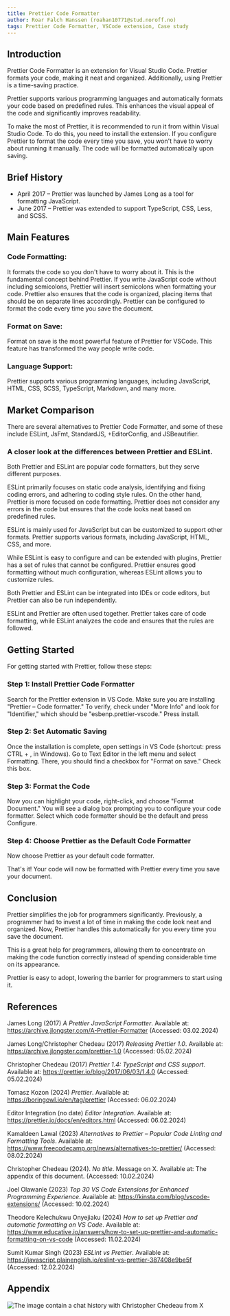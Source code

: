 ```yaml
---
title: Prettier Code Formatter
author: Roar Falch Hanssen (roahan10771@stud.noroff.no)
tags: Prettier Code Formatter, VSCode extension, Case study
---
```


## Introduction

Prettier Code Formatter is an extension for Visual Studio Code. Prettier formats your code, making it neat and organized. Additionally, using Prettier is a time-saving practice.

Prettier supports various programming languages and automatically formats your code based on predefined rules. This enhances the visual appeal of the code and significantly improves readability.

To make the most of Prettier, it is recommended to run it from within Visual Studio Code. To do this, you need to install the extension. If you configure Prettier to format the code every time you save, you won't have to worry about running it manually. The code will be formatted automatically upon saving.

## Brief History

- April 2017 – Prettier was launched by James Long as a tool for formatting JavaScript.
- June 2017 – Prettier was extended to support TypeScript, CSS, Less, and SCSS.

## Main Features

### Code Formatting:

It formats the code so you don't have to worry about it. This is the fundamental concept behind Prettier. If you write JavaScript code without including semicolons, Prettier will insert semicolons when formatting your code. Prettier also ensures that the code is organized, placing items that should be on separate lines accordingly. Prettier can be configured to format the code every time you save the document.

### Format on Save:

Format on save is the most powerful feature of Prettier for VSCode. This feature has transformed the way people write code.

### Language Support:

Prettier supports various programming languages, including JavaScript, HTML, CSS, SCSS, TypeScript, Markdown, and many more.

## Market Comparison

There are several alternatives to Prettier Code Formatter, and some of these include ESLint, JsFmt, StandardJS, +EditorConfig, and JSBeautifier.

### A closer look at the differences between Prettier and ESLint.

Both Prettier and ESLint are popular code formatters, but they serve different purposes.

ESLint primarily focuses on static code analysis, identifying and fixing coding errors, and adhering to coding style rules. On the other hand, Prettier is more focused on code formatting. Prettier does not consider any errors in the code but ensures that the code looks neat based on predefined rules.

ESLint is mainly used for JavaScript but can be customized to support other formats. Prettier supports various formats, including JavaScript, HTML, CSS, and more.

While ESLint is easy to configure and can be extended with plugins, Prettier has a set of rules that cannot be configured. Prettier ensures good formatting without much configuration, whereas ESLint allows you to customize rules.

Both Prettier and ESLint can be integrated into IDEs or code editors, but Prettier can also be run independently.

ESLint and Prettier are often used together. Prettier takes care of code formatting, while ESLint analyzes the code and ensures that the rules are followed.

## Getting Started

For getting started with Prettier, follow these steps:

### Step 1: Install Prettier Code Formatter

Search for the Prettier extension in VS Code. Make sure you are installing "Prettier – Code formatter." To verify, check under "More Info" and look for "Identifier," which should be "esbenp.prettier-vscode." Press install.

### Step 2: Set Automatic Saving

Once the installation is complete, open settings in VS Code (shortcut: press CTRL + , in Windows). Go to Text Editor in the left menu and select Formatting. There, you should find a checkbox for "Format on save." Check this box.

### Step 3: Format the Code

Now you can highlight your code, right-click, and choose "Format Document." You will see a dialog box prompting you to configure your code formatter. Select which code formatter should be the default and press Configure.

### Step 4: Choose Prettier as the Default Code Formatter

Now choose Prettier as your default code formatter.

That's it! Your code will now be formatted with Prettier every time you save your document.

## Conclusion

Prettier simplifies the job for programmers significantly. Previously, a programmer had to invest a lot of time in making the code look neat and organized. Now, Prettier handles this automatically for you every time you save the document.

This is a great help for programmers, allowing them to concentrate on making the code function correctly instead of spending considerable time on its appearance.

Prettier is easy to adopt, lowering the barrier for programmers to start using it.

## References

James Long (2017) _A Prettier JavaScript Formatter_. Available at: https://archive.jlongster.com/A-Prettier-Formatter (Accessed: 03.02.2024)

James Long/Christopher Chedeau (2017) _Releasing Prettier 1.0_. Available at: https://archive.jlongster.com/prettier-1.0 (Accessed: 05.02.2024)

Christopher Chedeau (2017) _Prettier 1.4: TypeScript and CSS support_. Available at: https://prettier.io/blog/2017/06/03/1.4.0 (Accessed: 05.02.2024)

Tomasz Kozon (2024) _Prettier_. Available at: https://boringowl.io/en/tag/prettier (Accessed: 06.02.2024)

Editor Integration (no date) _Editor Integration_. Available at: https://prettier.io/docs/en/editors.html (Accessed: 06.02.2024)

Kamaldeen Lawal (2023) _Alternatives to Prettier – Popular Code Linting and Formatting Tools_. Available at: https://www.freecodecamp.org/news/alternatives-to-prettier/ (Accessed: 08.02.2024)

Christopher Chedeau (2024). _No title_. Message on X. Available at: The appendix of this document. (Accessed: 10.02.2024)

Joel Olawanle (2023) _Top 30 VS Code Extensions for Enhanced Programming Experience_. Available at: https://kinsta.com/blog/vscode-extensions/ (Accessed: 10.02.2024)

Theodore Kelechukwu Onyejiaku (2024) _How to set up Prettier and automatic formatting on VS Code_. Available at: https://www.educative.io/answers/how-to-set-up-prettier-and-automatic-formatting-on-vs-code (Accessed: 11.02.2024)

Sumit Kumar Singh (2023) _ESLint vs Prettier_. Available at: https://javascript.plainenglish.io/eslint-vs-prettier-387408e9be5f (Accessed: 12.02.2024)

## Appendix

![The image contain a chat history with Christopher Chedeau from X](https://falchhanssen.net/prettier/X-message_ChristopherChedeau_10.02.2024.png "X-message from Christopher Chedeau")
